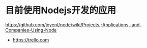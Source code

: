 # 目前使用Nodejs开发的应用

https://github.com/joyent/node/wiki/Projects,-Applications,-and-Companies-Using-Node

* https://trello.com